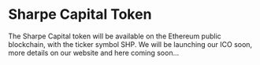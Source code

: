 # Sharpe Capital Token
The Sharpe Capital token will be available on the Ethereum public blockchain, with the ticker symbol SHP. We will be launching our ICO soon, more details on our website and here coming soon...
